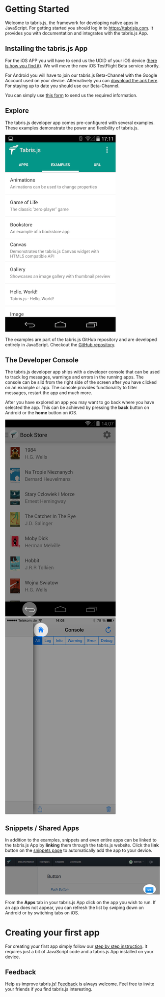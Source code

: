 # Getting Started
Welcome to tabris.js, the framework for developing native apps in JavaScript. For getting started you should log in to https://tabrisjs.com. It provides you with documentation and integrates with the tabris.js App.

## Installing the tabris.js App
For the iOS APP you will have to send us the UDID of your iOS device ([here is how you find it](http://whatsmyudid.com/)). We will move the new iOS TestFlight Beta service shortly.

For Android you will have to join our tabris.js Beta-Channel with the Google Account used on your device. Alternatively you can [download the apk here](http://download.eclipsesource.com/tabris.js/m4a/tabris.js-app-m4a.apk). For staying up to date you should use our Beta-Channel.

You can simply use [this form](https://tabrisjs.com/developer-apps) to send us the required information.

## Explore
The tabris.js developer app comes pre-configured with several examples. These examples demonstrate the power and flexibility of tabris.js.

![Android Developer App](img/examples.png)

The examples are part of the tabris.js GitHub repository and are developed entirely in JavaScript. Checkout the [GitHub repository](https://github.com/eclipsesource/tabris-js/tree/master/examples).

## The Developer Console
The tabris.js developer app ships with a developer console that can be used to track log messages, warnings and errors in the running apps. The console can be slid from the right side of the screen after you have clicked on an example or app. The console provides functionality to filter messages, restart the app and much more.

After you have explored an app you may want to go back where you have selected the app. This can be achieved by pressing the **back** button on Android or the **home** button on iOS.

![Android Back](img/back-android.png)         ![iOS Back](img/back-ios.png)

## Snippets / Shared Apps
In addition to the examples, snippets and even entire apps can be linked to the tabris.js App by **linking** them through the tabris.js website. Click the **link** button on the [snippets page](https://tabrisjs.com/examples/) to automatically add the app to your device.

![Android Developer App](img/button-unlinked.png)

From the **Apps** tab in your tabris.js App click on the app you wish to run. If an app does not appear, you can refresh the list by swiping down on Android or by switching tabs on iOS.


# Creating your first app
For creating your first app simply follow our [step by step instruction](your-first-app). It requires just a bit of JavaScript code and a tabris.js App installed on your device.


## Feedback
Help us improve tabris.js! [Feedback](mailto:care@eclipsesource.com?subject=tabris.js%20feedback) is always welcome. Feel free to invite your friends if you find tabris.js interesting.

